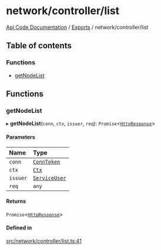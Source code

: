 # network/controller/list
[Api Code Documentation](../README.md) / [Exports](../modules.md) / network/controller/list

## Table of contents

### Functions

- [getNodeList](network_controller_list.md#getnodelist)

## Functions

### getNodeList

▸ **getNodeList**(`conn`, `ctx`, `issuer`, `req`): `Promise`\<[`HttpResponse`](httpd_lib.md#httpresponse)\>

#### Parameters

| Name | Type |
| :------ | :------ |
| `conn` | [`ConnToken`](service_conn.md#conntoken) |
| `ctx` | [`Ctx`](../interfaces/lib_ctx.Ctx.md) |
| `issuer` | [`ServiceUser`](../interfaces/service_domain_organization_service_user.ServiceUser.md) |
| `req` | `any` |

#### Returns

`Promise`\<[`HttpResponse`](httpd_lib.md#httpresponse)\>

#### Defined in

[src/network/controller/list.ts:41](https://github.com/openkfw/TruBudget/blob/92640998/api/src/network/controller/list.ts#L41)
